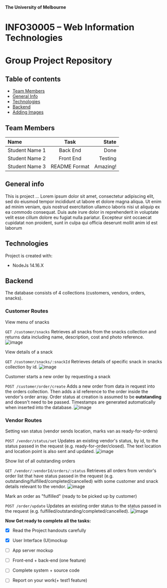 **The University of Melbourne**
# INFO30005 – Web Information Technologies

# Group Project Repository

## Table of contents
* [Team Members](#team-members)
* [General Info](#general-info)
* [Technologies](#technologies)
* [Backend](#backend)
* [Adding Images](#adding-images)

## Team Members

| Name | Task | State |
| :---         |     :---:      |          ---: |
| Student Name 1  | Back End     |  Done |
| Student Name 2    | Front End      |  Testing |
| Student Name 3    | README Format      |  Amazing! |

## General info
This is project ...
Lorem ipsum dolor sit amet, consectetur adipiscing elit, sed do eiusmod tempor incididunt ut labore et dolore magna aliqua. Ut enim ad minim veniam, quis nostrud exercitation ullamco laboris nisi ut aliquip ex ea commodo consequat. Duis aute irure dolor in reprehenderit in voluptate velit esse cillum dolore eu fugiat nulla pariatur. Excepteur sint occaecat cupidatat non proident, sunt in culpa qui officia deserunt mollit anim id est laborum

## Technologies
Project is created with:
* NodeJs 14.16.X

## Backend
The database consists of 4 collections (customers, vendors, orders, snacks).

### Customer Routes

View menu of snacks

`GET /customer/snacks` Retrieves all snacks from the snacks collection and returns data including name, description, cost and photo reference.
![image](https://user-images.githubusercontent.com/52279273/115097256-6a155780-9f6c-11eb-982e-8da8983ed6ef.png)


View details of a snack

`GET /customer/snacks/:snackId` Retrieves details of specific snack in snacks collection by id.
![image](https://user-images.githubusercontent.com/52279273/115097263-74cfec80-9f6c-11eb-8f5c-4b4768ea95d2.png)


Customer starts a new order by requesting a snack

`POST /customer/order/create` Adds a new order from data in request into the orders collection. Then adds a id reference to the order inside the vendor's order array. Order status at creation is assumed to be **outstanding** and doesn't need to be passed. Timestamps are generated automatically when inserted into the database.
![image](https://user-images.githubusercontent.com/52279273/115097335-c8423a80-9f6c-11eb-8369-0f203f520658.png)

### Vendor Routes

Setting van status (vendor sends location, marks van as ready-for-orders)

`POST /vendor/status/set` Updates an existing vendor's status, by id, to the status passed in the request (e.g. ready-for-order/closed). The text location and location point is also sent and updated. 
![image](https://user-images.githubusercontent.com/52279273/115097479-d775b800-9f6d-11eb-9928-41ae3cae1405.png)

Show list of all outstanding orders

`GET /vendor/:vendorId/orders/:status` Retrieves all orders from vendor's order list that have status passed in the request (e.g. outstanding/fulfilled/completed/cancelled) with some customer and snack details relevant to the vendor.
![image](https://user-images.githubusercontent.com/52279273/115097621-a5188a80-9f6e-11eb-8603-372e15e8eb42.png)

Mark an order as "fulfilled" (ready to be picked up by customer)

`POST /order/update` Updates an existing order status to the status passed in the request (e.g. fulfilled/outstanding/completed/cancelled). 
![image](https://user-images.githubusercontent.com/52279273/115097744-561f2500-9f6f-11eb-8e8b-ffc37a9e8870.png)



**Now Get ready to complete all the tasks:**

- [x] Read the Project handouts carefully
- [x] User Interface (UI)mockup
- [ ] App server mockup
- [ ] Front-end + back-end (one feature)
- [ ] Complete system + source code
- [ ] Report on your work(+ test1 feature)

